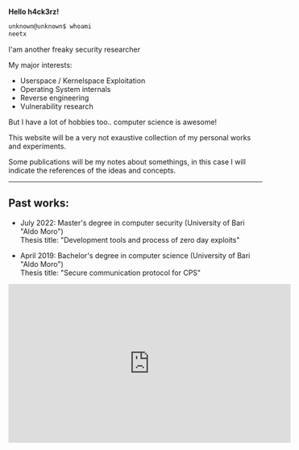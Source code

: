 <!--
.. title: Welcome
.. slug: index
.. date: 2021-01-14 22:55:14 UTC+01:00
.. tags: 
.. category: 
.. link: 
.. description: 
.. type: text
-->

**Hello h4ck3rz!**

```bash
unknown@unknown$ whoami
neetx
```

I'am another freaky security researcher<br>

My major interests:

- Userspace / Kernelspace Exploitation
- Operating System internals
- Reverse engineering
- Vulnerability research

But I have a lot of hobbies too.. computer science is awesome!

This website will be a very not exaustive collection of my personal
works and experiments.

Some publications will be my notes about somethings, in this case I will 
indicate the references of the ideas and concepts.
__________________________________________________________________________

## Past works:

- July 2022: Master's degree in computer security (University of Bari "Aldo Moro")<br>Thesis title: "Development tools and process of zero day exploits"

- April 2019: Bachelor's degree in computer science (University of Bari "Aldo Moro")<br>Thesis title: "Secure communication protocol for CPS"

<iframe class="center" width="560" height="315" src="https://www.youtube.com/embed/55jE_LcQR2c" frameborder="0" allow="accelerometer; autoplay; clipboard-write; encrypted-media; gyroscope; picture-in-picture" allowfullscreen></iframe>
